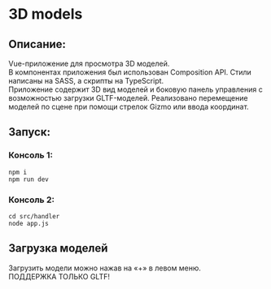 # 3D models
## Описание:
Vue-приложение для просмотра 3D моделей.  
В компонентах приложения был использован Composition API. Стили написаны на SASS, а скрипты на TypeScript.  
Приложение содержит 3D вид моделей и боковую панель управления с возможностью загрузки GLTF-моделей. Реализовано перемещение моделей по сцене при помощи стрелок Gizmo или ввода координат.
## Запуск:
### Консоль 1:
```
npm i
npm run dev
```
### Консоль 2:
```
cd src/handler
node app.js
```
## Загрузка моделей
Загрузить модели можно нажав на «+» в левом меню.  
ПОДДЕРЖКА ТОЛЬКО GLTF!
